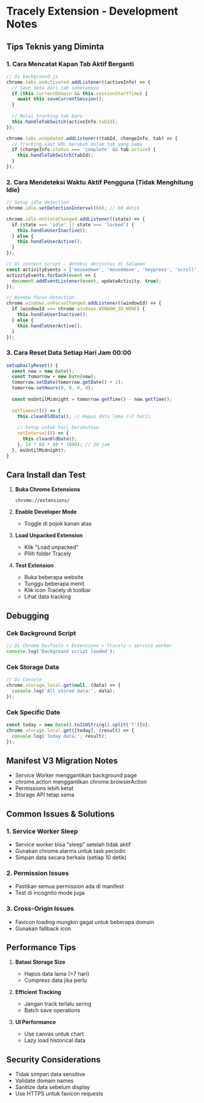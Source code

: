 # Tracely Extension - Development Notes

## Tips Teknis yang Diminta

### 1. Cara Mencatat Kapan Tab Aktif Berganti

```javascript
// Di background.js
chrome.tabs.onActivated.addListener((activeInfo) => {
  // Save data dari tab sebelumnya
  if (this.currentDomain && this.sessionStartTime) {
    await this.saveCurrentSession();
  }
  
  // Mulai tracking tab baru
  this.handleTabSwitch(activeInfo.tabId);
});

chrome.tabs.onUpdated.addListener((tabId, changeInfo, tab) => {
  // Tracking saat URL berubah dalam tab yang sama
  if (changeInfo.status === 'complete' && tab.active) {
    this.handleTabSwitch(tabId);
  }
});
```

### 2. Cara Mendeteksi Waktu Aktif Pengguna (Tidak Menghitung Idle)

```javascript
// Setup idle detection
chrome.idle.setDetectionInterval(60); // 60 detik

chrome.idle.onStateChanged.addListener((state) => {
  if (state === 'idle' || state === 'locked') {
    this.handleUserInactive();
  } else {
    this.handleUserActive();
  }
});

// Di content script - deteksi aktivitas di halaman
const activityEvents = ['mousedown', 'mousemove', 'keypress', 'scroll', 'touchstart'];
activityEvents.forEach(event => {
  document.addEventListener(event, updateActivity, true);
});

// Window focus detection
chrome.windows.onFocusChanged.addListener((windowId) => {
  if (windowId === chrome.windows.WINDOW_ID_NONE) {
    this.handleUserInactive();
  } else {
    this.handleUserActive();
  }
});
```

### 3. Cara Reset Data Setiap Hari Jam 00:00

```javascript
setupDailyReset() {
  const now = new Date();
  const tomorrow = new Date(now);
  tomorrow.setDate(tomorrow.getDate() + 1);
  tomorrow.setHours(0, 0, 0, 0);
  
  const msUntilMidnight = tomorrow.getTime() - now.getTime();
  
  setTimeout(() => {
    this.cleanOldData(); // Hapus data lama (>7 hari)
    
    // Setup untuk hari berikutnya
    setInterval(() => {
      this.cleanOldData();
    }, 24 * 60 * 60 * 1000); // 24 jam
  }, msUntilMidnight);
}
```

## Cara Install dan Test

1. **Buka Chrome Extensions**
   ```
   chrome://extensions/
   ```

2. **Enable Developer Mode**
   - Toggle di pojok kanan atas

3. **Load Unpacked Extension**
   - Klik "Load unpacked"
   - Pilih folder Tracely

4. **Test Extension**
   - Buka beberapa website
   - Tunggu beberapa menit
   - Klik icon Tracely di toolbar
   - Lihat data tracking

## Debugging

### Cek Background Script
```javascript
// Di Chrome DevTools > Extensions > Tracely > service worker
console.log('Background script loaded');
```

### Cek Storage Data
```javascript
// Di Console
chrome.storage.local.get(null, (data) => {
  console.log('All stored data:', data);
});
```

### Cek Specific Date
```javascript
const today = new Date().toISOString().split('T')[0];
chrome.storage.local.get([today], (result) => {
  console.log('Today data:', result);
});
```

## Manifest V3 Migration Notes

- Service Worker menggantikan background page
- chrome.action menggantikan chrome.browserAction
- Permissions lebih ketat
- Storage API tetap sama

## Common Issues & Solutions

### 1. Service Worker Sleep
- Service worker bisa "sleep" setelah tidak aktif
- Gunakan chrome.alarms untuk task periodic
- Simpan data secara berkala (setiap 10 detik)

### 2. Permission Issues
- Pastikan semua permission ada di manifest
- Test di incognito mode juga

### 3. Cross-Origin Issues
- Favicon loading mungkin gagal untuk beberapa domain
- Gunakan fallback icon

## Performance Tips

1. **Batasi Storage Size**
   - Hapus data lama (>7 hari)
   - Compress data jika perlu

2. **Efficient Tracking**
   - Jangan track terlalu sering
   - Batch save operations

3. **UI Performance**
   - Use canvas untuk chart
   - Lazy load historical data

## Security Considerations

- Tidak simpan data sensitive
- Validate domain names
- Sanitize data sebelum display
- Use HTTPS untuk favicon requests

